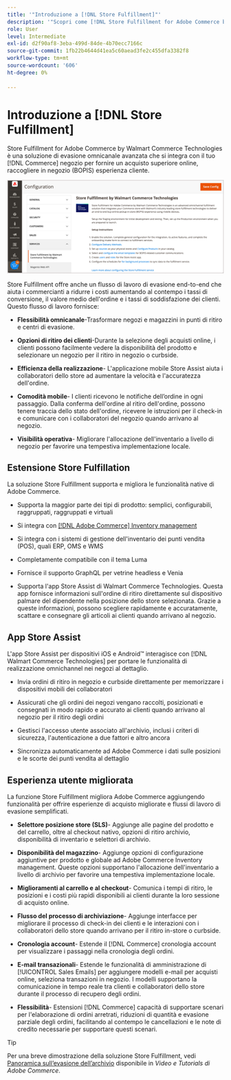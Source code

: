```yaml
---
title: '"Introduzione a [!DNL Store Fulfillment]"'
description: '"Scopri come [!DNL Store Fulfillment for Adobe Commerce by Walmart Commerce Technologies] supporta l''acquisto online, il ritiro in negozio (BOPIS) per i clienti. Utilizza Store Assist mobile per semplificare l''esecuzione e l''elaborazione degli ordini BOPIS per i collaboratori del negozio e i clienti Commerce."'
role: User
level: Intermediate
exl-id: d2f90af8-3eba-499d-84de-4b70ecc7166c
source-git-commit: 1fb22b4644d41ea5c60aead3fe2c455dfa3382f8
workflow-type: tm+mt
source-wordcount: '606'
ht-degree: 0%

---
```


# Introduzione a [!DNL Store Fulfillment]

Store Fulfillment for Adobe Commerce by Walmart Commerce Technologies è una soluzione di evasione omnicanale avanzata che si integra con il tuo [!DNL Commerce] negozio per fornire un acquisto superiore online, raccogliere in negozio (BOPIS) esperienza cliente.

![Adobe di configurazione dell&#39;amministratore della soluzione Store Fulfillment](assets/store-fulfillment-admin-home.png)

Store Fulfillment offre anche un flusso di lavoro di evasione end-to-end che aiuta i commercianti a ridurre i costi aumentando al contempo i tassi di conversione, il valore medio dell&#39;ordine e i tassi di soddisfazione dei clienti. Questo flusso di lavoro fornisce:

* **Flessibilità omnicanale**-Trasformare negozi e magazzini in punti di ritiro e centri di evasione.

* **Opzioni di ritiro dei clienti**-Durante la selezione degli acquisti online, i clienti possono facilmente vedere la disponibilità del prodotto e selezionare un negozio per il ritiro in negozio o curbside.

* **Efficienza della realizzazione**- L&#39;applicazione mobile Store Assist aiuta i collaboratori dello store ad aumentare la velocità e l&#39;accuratezza dell&#39;ordine.

* **Comodità mobile**- I clienti ricevono le notifiche dell’ordine in ogni passaggio. Dalla conferma dell&#39;ordine al ritiro dell&#39;ordine, possono tenere traccia dello stato dell&#39;ordine, ricevere le istruzioni per il check-in e comunicare con i collaboratori del negozio quando arrivano al negozio.

* **Visibilità operativa**- Migliorare l&#39;allocazione dell&#39;inventario a livello di negozio per favorire una tempestiva implementazione locale.

## Estensione Store Fulfillation

La soluzione Store Fulfillment supporta e migliora le funzionalità native di Adobe Commerce.

* Supporta la maggior parte dei tipi di prodotto: semplici, configurabili, raggruppati, raggruppati e virtuali

* Si integra con [[!DNL Adobe Commerce] Inventory management](https://docs.magento.com/user-guide/catalog/inventory-learn-more.html)

* Si integra con i sistemi di gestione dell&#39;inventario dei punti vendita (POS), quali ERP, OMS e WMS

* Completamente compatibile con il tema Luma

* Fornisce il supporto GraphQL per vetrine headless e Venia

* Supporta l&#39;app Store Assist di Walmart Commerce Technologies. Questa app fornisce informazioni sull&#39;ordine di ritiro direttamente sul dispositivo palmare del dipendente nella posizione dello store selezionata. Grazie a queste informazioni, possono scegliere rapidamente e accuratamente, scattare e consegnare gli articoli ai clienti quando arrivano al negozio.

## App Store Assist

L&#39;app Store Assist per dispositivi iOS e Android™ interagisce con [!DNL Walmart Commerce Technologies] per portare le funzionalità di realizzazione omnichannel nei negozi al dettaglio.

* Invia ordini di ritiro in negozio e curbside direttamente per memorizzare i dispositivi mobili dei collaboratori

* Assicurati che gli ordini dei negozi vengano raccolti, posizionati e consegnati in modo rapido e accurato ai clienti quando arrivano al negozio per il ritiro degli ordini

* Gestisci l&#39;accesso utente associato all&#39;archivio, inclusi i criteri di sicurezza, l&#39;autenticazione a due fattori e altro ancora

* Sincronizza automaticamente ad Adobe Commerce i dati sulle posizioni e le scorte dei punti vendita al dettaglio

## Esperienza utente migliorata

La funzione Store Fulfillment migliora Adobe Commerce aggiungendo funzionalità per offrire esperienze di acquisto migliorate e flussi di lavoro di evasione semplificati.

* **Selettore posizione store (SLS)**- Aggiunge alle pagine del prodotto e del carrello, oltre al checkout nativo, opzioni di ritiro archivio, disponibilità di inventario e selettori di archivio.

* **Disponibilità del magazzino**- Aggiunge opzioni di configurazione aggiuntive per prodotto e globale ad Adobe Commerce Inventory management. Queste opzioni supportano l&#39;allocazione dell&#39;inventario a livello di archivio per favorire una tempestiva implementazione locale.

* **Miglioramenti al carrello e al checkout**- Comunica i tempi di ritiro, le posizioni e i costi più rapidi disponibili ai clienti durante la loro sessione di acquisto online.

* **Flusso del processo di archiviazione**- Aggiunge interfacce per migliorare il processo di check-in dei clienti e le interazioni con i collaboratori dello store quando arrivano per il ritiro in-store o curbside.

* **Cronologia account**- Estende il [!DNL Commerce] cronologia account per visualizzare i passaggi nella cronologia degli ordini.

* **E-mail transazionali**- Estende le funzionalità di amministrazione di [!UICONTROL Sales Emails] per aggiungere modelli e-mail per acquisti online, seleziona transazioni in negozio. I modelli supportano la comunicazione in tempo reale tra clienti e collaboratori dello store durante il processo di recupero degli ordini.

* **Flessibilità**- Estensioni [!DNL Commerce] capacità di supportare scenari per l&#39;elaborazione di ordini arretrati, riduzioni di quantità e evasione parziale degli ordini, facilitando al contempo le cancellazioni e le note di credito necessarie per supportare questi scenari.

>[!TIP]
>
> Per una breve dimostrazione della soluzione Store Fulfillment, vedi [Panoramica sull’evasione dell’archivio](https://experienceleague.adobe.com/docs/commerce-learn/tutorials/orders/store-fulfillment.html) disponibile in _Video e Tutorials di Adobe Commerce_.

